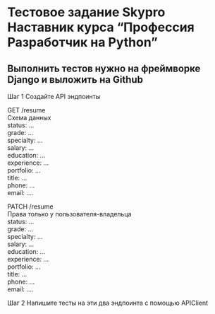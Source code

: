 # Тестовое задание Skypro<br>Наставник курса “Профессия Разработчик на Python”


## Выполнить тестов нужно на фреймворке Django и выложить на Github


Шаг 1
Создайте API эндпоинты


GET /resume<br>
Схема данных<br>
status: ...<br>
grade:  ...<br>
specialty: ...<br>
salary: ...<br>
education: ...<br>
experience: ...<br>
portfolio: ...<br>
title: ...<br>
phone: ...<br>
email: ….<br>

PATCH /resume <br>
Права только у пользователя-владельца<br>
status: ...<br>
grade:  ...<br>
specialty: ...<br>
salary: ...<br>
education: ...<br>
experience: ...<br>
portfolio: ...<br>
title: ...<br>
phone: ...<br>
email: ….<br>

Шаг 2
Напишите тесты на эти два эндпоинта с помощью APIClient
